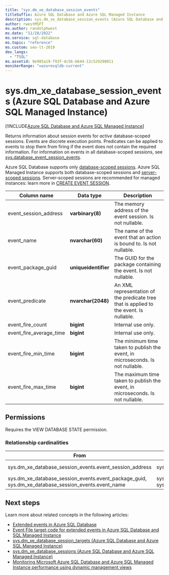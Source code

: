 ```yaml
---
title: "sys.dm_xe_database_session_events"
titleSuffix: Azure SQL Database and Azure SQL Managed Instance
description: sys.dm_xe_database_session_events (Azure SQL Database and Azure SQL Managed Instance)
author: rwestMSFT
ms.author: randolphwest
ms.date: "11/28/2022"
ms.service: sql-database
ms.topic: "reference"
ms.custom: seo-lt-2019
dev_langs:
  - "TSQL"
ms.assetid: 9e985a19-f93f-4c56-b644-12c529298011
monikerRange: "=azuresqldb-current"
---
```

# sys.dm_xe_database_session_events (Azure SQL Database and Azure SQL Managed Instance)
[!INCLUDE[Azure SQL Database and Azure SQL Managed Instance](../../includes/applies-to-version/asdb-asdbmi.md)]

Returns information about session events for *active* database-scoped sessions. Events are discrete execution points. Predicates can be applied to events to stop them from firing if the event does not contain the required information. For information on events in all database-scoped sessions, see [sys.database_event_session_events](../system-catalog-views/sys-database-event-session-events-azure-sql-database.md).

Azure SQL Database supports only [database-scoped sessions](/azure/azure-sql/database/xevent-db-diff-from-svr). Azure SQL Managed Instance supports both database-scoped sessions and [server-scoped sessions](../extended-events/extended-events.md). Server-scoped sessions are recommended for managed instances: learn more in [CREATE EVENT SESSION](../../t-sql/statements/create-event-session-transact-sql.md#code-examples-can-differ-for-azure-sql-database-and-sql-managed-instance).
  
|Column name|Data type|Description|  
|-----------------|---------------|-----------------|  
|event_session_address|**varbinary(8)**|The memory address of the event session. Is not nullable.|  
|event_name|**nvarchar(60)**|The name of the event that an action is bound to. Is not nullable.|  
|event_package_guid|**uniqueidentifier**|The GUID for the package containing the event. Is not nullable.|  
|event_predicate|**nvarchar(2048)**|An XML representation of the predicate tree that is applied to the event. Is nullable.|  
|event_fire_count|**bigint**|Internal use only.|  
|event_fire_average_time|**bigint**|Internal use only.|  
|event_fire_min_time|**bigint**|The minimum time taken to publish the event, in microseconds. Is not nullable.|  
|event_fire_max_time|**bigint**|The maximum time taken to publish the event, in microseconds. Is not nullable.|  
  
## Permissions  

Requires the VIEW DATABASE STATE permission.  
  
### Relationship cardinalities  
  
|From|To|Relationship|  
|----------|--------|------------------|  
|sys.dm_xe_database_session_events.event_session_address|sys.dm_xe_database_sessions.address|Many-to-one|  
|sys.dm_xe_database_session_events.event_package_guid, sys.dm_xe_database_session_events.event_name|sys.dm_xe_objects.name, sys.dm_xe_objects.package_guid|Many-to-one|  
  
## Next steps

Learn more about related concepts in the following articles:

- [Extended events in Azure SQL Database](/azure/azure-sql/database/xevent-db-diff-from-svr)
- [Event File target code for extended events in Azure SQL Database and SQL Managed Instance](/azure/azure-sql/database/xevent-code-event-file)
- [sys.dm_xe_database_session_targets (Azure SQL Database and Azure SQL Managed Instance)](sys-dm-xe-database-session-targets-azure-sql-database.md)
- [sys.dm_xe_database_sessions (Azure SQL Database and Azure SQL Managed Instance)](sys-dm-xe-database-sessions-azure-sql-database.md)
- [Monitoring Microsoft Azure SQL Database and Azure SQL Managed Instance performance using dynamic management views](/azure/azure-sql/database/monitoring-with-dmvs)
